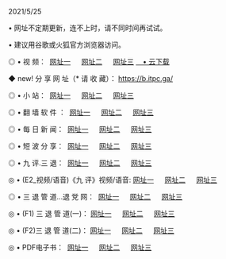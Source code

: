 <p>2021/5/25
<p>• 网址不定期更新，连不上时，请不同时间再试试。
<p>• 建议用谷歌或火狐官方浏览器访问。
<p>◎ • 视 频： 
<a href="http://hyb.lexmarktr.com/" target="_blank">网址一</a> 　 
<a href="http://hqw.lexmarktr.com/" target="_blank">网址二</a> 　 
<a href="http://hvz.lexmarktr.com/b.html" target="_blank">网址三</a>
<a href="https://yadi.sk/d/d0sUeAOpal3njw" target="_blank">　• 云下载 </a></p>
<p>◆ new! 分 享 网 址（* 请 收 藏）： <a href="http://hvz.lexmarktr.com/a.html">https://b.itpc.ga/</a></p>

<p>◎ • 小 站：  
<a href="http://hyb.lexmarktr.com/f.html" target="_blank">网址一</a> 　 
<a href="http://hqw.lexmarktr.com/h.html" target="_blank">网址二</a> 　 
<a href="http://hvz.lexmarktr.com/k/" target="_blank">网址三</a></p>
<p>◎ • 翻 墙 软 件 ：  
<a href="http://hyb.lexmarktr.com/ff/" target="_blank">网址一</a> 　 
<a href="http://hqw.lexmarktr.com/s/read/a1_nd.html" target="_blank">网址二</a> 　 
<a href="http://hvz.lexmarktr.com/ff/index.html" target="_blank">网址三</a></p>
<p>◎ • 每 日 新 闻：  
<a href="http://hyb.lexmarktr.com/day/" target="_blank">网址一</a> 　 
<a href="http://hqw.lexmarktr.com/day/" target="_blank">网址二</a> 　 
<a href="http://hvz.lexmarktr.com/day/index.html" target="_blank">网址三</a></p>
<p>◎ • 短 波 分 享：  
<a href="http://hyb.lexmarktr.com/h/" target="_blank">网址一</a> 　 
<a href="http://hqw.lexmarktr.com/h/" target="_blank">网址二</a> 　 
<a href="http://hqw.lexmarktr.com/h/index.html" target="_blank">网址三</a></p>
<p>◎ • 九 评.三 退：  
<a href="http://hyb.lexmarktr.com/t/" target="_blank">网址一</a> 　 
<a href="http://hqw.lexmarktr.com/v2/index.html" target="_blank">网址二</a> 　 
<a href="http://hvz.lexmarktr.com/tt/index.html" target="_blank">网址三</a> 　</p>
<p>◎ • (E2_视频/语音)《九 评》视频/语音: 
<a href="http://hyb.lexmarktr.com/7738.html" target="_blank">网址一</a> 　 
<a href="http://hqw.lexmarktr.com/7614.html" target="_blank">网址二</a> 　 
<a href="http://hvz.lexmarktr.com/7633.html" target="_blank">网址三</a></p>
<p>◎ • 三 退 管 道...退 党 网：  
<a href="http://hyb.lexmarktr.com/go/td1.html" target="_blank">网址一</a> 　 
<a href="http://hqw.lexmarktr.com/go/td2.html" target="_blank">网址二</a> 　 
<a href="http://hqw.lexmarktr.com/go/td3.html" target="_blank">网址三</a></p>
<p>◎ • (F1) 三 退 管 道(一)： 
<a href="http://hyb.lexmarktr.com/dd/" target="_blank">网址一</a> 　 
<a href="http://hqw.lexmarktr.com/s/read/a1_tdx.html" target="_blank">网址二</a> 　 
<a href="http://hvz.lexmarktr.com/dd/" target="_blank">网址三</a></p>
<p>◎ • (F2)三 退 管 道(二)： 
<a href="http://hvz.lexmarktr.com/d/" target="_blank">网址一</a> 　 
<a href="http://hyb.lexmarktr.com/d/index.html" target="_blank">网址二</a> 　 
<a href="http://hqw.lexmarktr.com/d/" target="_blank">网址三</a></p>
<p>◎ • PDF电子书：  
<a href="http://hyb.lexmarktr.com/p/" target="_blank">网址一</a> 　 
<a href="http://hqw.lexmarktr.com/p/index.html" target="_blank">网址二</a> 　 
<a href="http://hvz.lexmarktr.com/p/" target="_blank">网址三</a></p>
